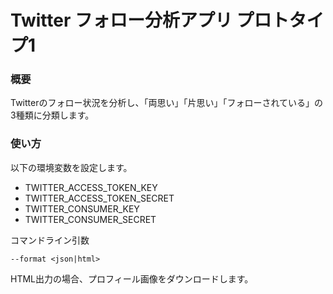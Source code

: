 Twitter フォロー分析アプリ プロトタイプ1
====

### 概要

Twitterのフォロー状況を分析し、「両思い」「片思い」「フォローされている」の3種類に分類します。

### 使い方

以下の環境変数を設定します。

- TWITTER_ACCESS_TOKEN_KEY
- TWITTER_ACCESS_TOKEN_SECRET
- TWITTER_CONSUMER_KEY
- TWITTER_CONSUMER_SECRET

コマンドライン引数

`--format <json|html>`

HTML出力の場合、プロフィール画像をダウンロードします。
